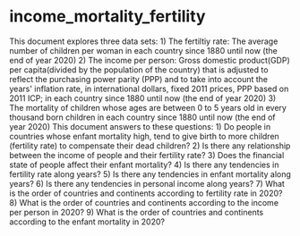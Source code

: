 # income_mortality_fertility
This document explores three data sets:  1) The fertiltiy rate: The average number of children per woman in each country since 1880 until now (the end of year 2020)  2) The income per person: Gross domestic product(GDP) per capita(divided by the population of the country) that is adjusted to reflect the purchasing power parity (PPP) and to take into account the years' inflation rate, in international dollars, fixed 2011 prices, PPP based on 2011 ICP; in each country since 1880 until now (the end of year 2020)  3) The mortality of children whose ages are between 0 to 5 years old in every thousand born children in each country since 1880 until now (the end of year 2020)  This document answers to these questions:  1) Do people in countries whose enfant mortality high, tend to give birth to more children (fertility rate) to compensate their dead children?  2) Is there any relationship between the income of people and their fertility rate?  3) Does the financial state of people affect their enfant mortality?  4) Is there any tendencies in fertility rate along years?  5) Is there any tendencies in enfant mortality along years?  6) Is there any tendencies in personal income along years?  7) What is the order of countries and continents according to fertility rate in 2020?  8) What is the order of countries and continents according to the income per person in 2020?  9) What is the order of countries and continents according to the enfant mortality in 2020?
